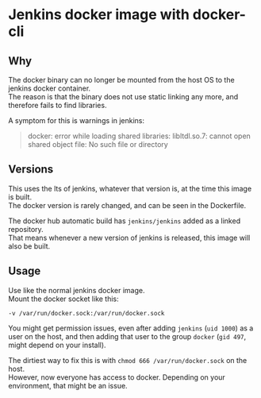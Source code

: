 # Jenkins docker image with docker-cli

## Why
The docker binary can no longer be mounted from the host OS to the jenkins docker container.  
The reason is that the binary does not use static linking any more, and therefore fails to find
libraries.  


A symptom for this is warnings in jenkins:
> docker: error while loading shared libraries: libltdl.so.7: cannot open shared object file: No such file or directory

## Versions

This uses the lts of jenkins, whatever that version is, at the time this image is built.  
The docker version is rarely changed, and can be seen in the Dockerfile.

The docker hub automatic build has `jenkins/jenkins` added as a linked repository.  
That means whenever a new version of jenkins is released, this image will also be built.

## Usage

Use like the normal jenkins docker image.  
Mount the docker socket like this: 

```
-v /var/run/docker.sock:/var/run/docker.sock
```

You might get permission issues, even after adding `jenkins` (`uid 1000`) as a user on the host,
and then adding that user to the group `docker` (`gid 497`, might depend on your install).

The dirtiest way to fix this is with `chmod 666 /var/run/docker.sock` on the host.  
However, now everyone has access to docker. Depending on your environment, that might be an issue.

